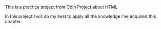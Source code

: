 This is a practice project from Odin Project about HTML

In this project I will do my best to apply all the knowledge I've acquired this chapter.